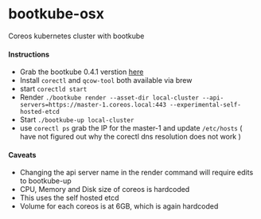 # bootkube-osx
Coreos kubernetes cluster with bootkube

#### Instructions
- Grab the bootkube 0.4.1 verstion [here][1]
- Install `corectl` and `qcow-tool` both available via brew
- start `corectld start`
- Render `./bootkube render --asset-dir local-cluster --api-servers=https://master-1.coreos.local:443 --experimental-self-hosted-etcd`
- Start `./bootkube-up local-cluster`
- use `corectl ps` grab the IP for the master-1 and update `/etc/hosts` ( have not figured out why the corectl dns resolution does not work )

#### Caveats

- Changing the api server name in the render command will require edits to bootkube-up
- CPU, Memory and Disk size of coreos is hardcoded
- This uses the self hosted etcd
- Volume for each coreos is at 6GB, which is again hardcoded

[1]:https://github.com/kubernetes-incubator/bootkube/releases/download/v0.4.1/bootkube.tar.gz
